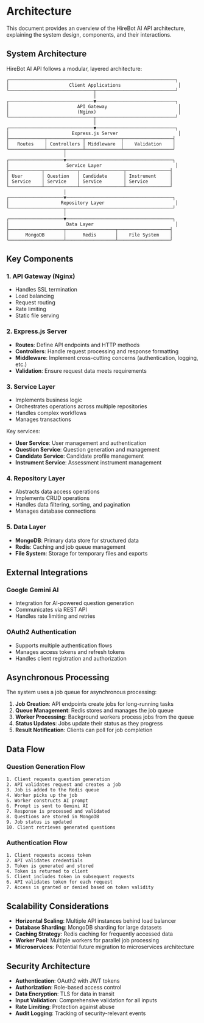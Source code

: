 # Architecture

This document provides an overview of the HireBot AI API architecture, explaining the system design, components, and their interactions.

## System Architecture

HireBot AI API follows a modular, layered architecture:

```
┌─────────────────────────────────────────────────────────────┐
│                      Client Applications                     │
└───────────────────────────────┬─────────────────────────────┘
                                │
┌───────────────────────────────▼─────────────────────────────┐
│                         API Gateway                          │
│                         (Nginx)                              │
└───────────────────────────────┬─────────────────────────────┘
                                │
┌───────────────────────────────▼─────────────────────────────┐
│                       Express.js Server                      │
├─────────────┬─────────────┬─────────────┬──────────────────┤
│   Routes    │ Controllers │ Middleware  │    Validation    │
└─────────────┴──────┬──────┴─────────────┴──────────────────┘
                     │
┌────────────────────▼───────────────────────────────────────┐
│                     Service Layer                           │
├────────────┬────────────┬────────────────┬────────────────┤
│ User       │ Question   │ Candidate      │ Instrument     │
│ Service    │ Service    │ Service        │ Service        │
└────────────┴────────────┴────────────────┴────────────────┘
                     │
┌────────────────────▼───────────────────────────────────────┐
│                   Repository Layer                          │
└────────────────────┬───────────────────────────────────────┘
                     │
┌────────────────────▼───────────────────────────────────────┐
│                     Data Layer                              │
├────────────────────┬──────────────────┬───────────────────┤
│      MongoDB       │      Redis       │    File System    │
└────────────────────┴──────────────────┴───────────────────┘
```

## Key Components

### 1. API Gateway (Nginx)

- Handles SSL termination
- Load balancing
- Request routing
- Rate limiting
- Static file serving

### 2. Express.js Server

- **Routes**: Define API endpoints and HTTP methods
- **Controllers**: Handle request processing and response formatting
- **Middleware**: Implement cross-cutting concerns (authentication, logging, etc.)
- **Validation**: Ensure request data meets requirements

### 3. Service Layer

- Implements business logic
- Orchestrates operations across multiple repositories
- Handles complex workflows
- Manages transactions

Key services:

- **User Service**: User management and authentication
- **Question Service**: Question generation and management
- **Candidate Service**: Candidate profile management
- **Instrument Service**: Assessment instrument management

### 4. Repository Layer

- Abstracts data access operations
- Implements CRUD operations
- Handles data filtering, sorting, and pagination
- Manages database connections

### 5. Data Layer

- **MongoDB**: Primary data store for structured data
- **Redis**: Caching and job queue management
- **File System**: Storage for temporary files and exports

## External Integrations

### Google Gemini AI

- Integration for AI-powered question generation
- Communicates via REST API
- Handles rate limiting and retries

### OAuth2 Authentication

- Supports multiple authentication flows
- Manages access tokens and refresh tokens
- Handles client registration and authorization

## Asynchronous Processing

The system uses a job queue for asynchronous processing:

1. **Job Creation**: API endpoints create jobs for long-running tasks
2. **Queue Management**: Redis stores and manages the job queue
3. **Worker Processing**: Background workers process jobs from the queue
4. **Status Updates**: Jobs update their status as they progress
5. **Result Notification**: Clients can poll for job completion

## Data Flow

### Question Generation Flow

```
1. Client requests question generation
2. API validates request and creates a job
3. Job is added to the Redis queue
4. Worker picks up the job
5. Worker constructs AI prompt
6. Prompt is sent to Gemini AI
7. Response is processed and validated
8. Questions are stored in MongoDB
9. Job status is updated
10. Client retrieves generated questions
```

### Authentication Flow

```
1. Client requests access token
2. API validates credentials
3. Token is generated and stored
4. Token is returned to client
5. Client includes token in subsequent requests
6. API validates token for each request
7. Access is granted or denied based on token validity
```

## Scalability Considerations

- **Horizontal Scaling**: Multiple API instances behind load balancer
- **Database Sharding**: MongoDB sharding for large datasets
- **Caching Strategy**: Redis caching for frequently accessed data
- **Worker Pool**: Multiple workers for parallel job processing
- **Microservices**: Potential future migration to microservices architecture

## Security Architecture

- **Authentication**: OAuth2 with JWT tokens
- **Authorization**: Role-based access control
- **Data Encryption**: TLS for data in transit
- **Input Validation**: Comprehensive validation for all inputs
- **Rate Limiting**: Protection against abuse
- **Audit Logging**: Tracking of security-relevant events
